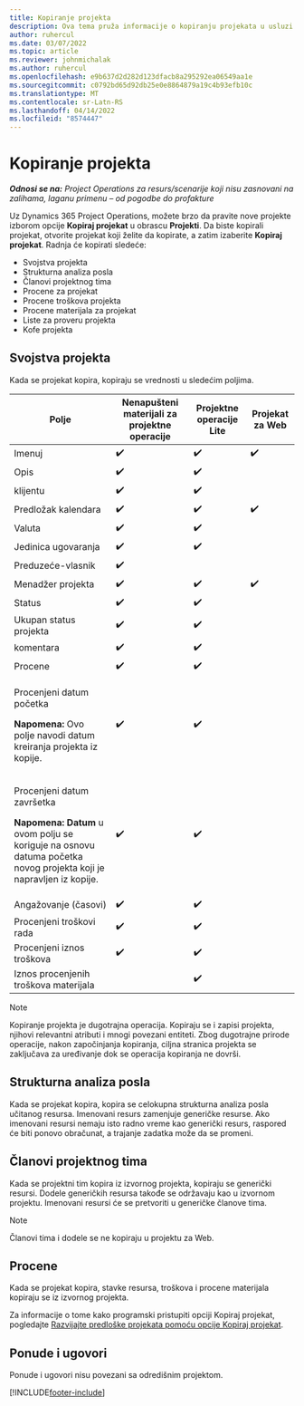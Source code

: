 ```yaml
---
title: Kopiranje projekta
description: Ova tema pruža informacije o kopiranju projekata u usluzi Dynamics 365 Project Operations.
author: ruhercul
ms.date: 03/07/2022
ms.topic: article
ms.reviewer: johnmichalak
ms.author: ruhercul
ms.openlocfilehash: e9b637d2d282d123dfacb8a295292ea06549aa1e
ms.sourcegitcommit: c0792bd65d92db25e0e8864879a19c4b93efb10c
ms.translationtype: MT
ms.contentlocale: sr-Latn-RS
ms.lasthandoff: 04/14/2022
ms.locfileid: "8574447"
---
```

# <a name="copy-a-project"></a>Kopiranje projekta

_**Odnosi se na:** Project Operations za resurs/scenarije koji nisu zasnovani na zalihama, laganu primenu – od pogodbe do profakture_

Uz Dynamics 365 Project Operations, možete brzo da pravite nove projekte izborom opcije **Kopiraj projekat** u obrascu **Projekti**. Da biste kopirali projekat, otvorite projekat koji želite da kopirate, a zatim izaberite **Kopiraj projekat**. Radnja će kopirati sledeće:

- Svojstva projekta 
- Strukturna analiza posla
- Članovi projektnog tima
- Procene za projekat
- Procene troškova projekta
- Procene materijala za projekat
- Liste za proveru projekta
- Kofe projekta

## <a name="project-properties"></a>Svojstva projekta

Kada se projekat kopira, kopiraju se vrednosti u sledećim poljima.

| Polje | Nenapušteni materijali za projektne operacije | Projektne operacije Lite | Projekat za Web |
|-------|------------------------------------------|-------------------------|---------------------|
| Imenuj | :heavy_check_mark: | :heavy_check_mark: | :heavy_check_mark: |
| Opis | :heavy_check_mark: | :heavy_check_mark: | |
| klijentu | :heavy_check_mark: | :heavy_check_mark: | |
| Predložak kalendara | :heavy_check_mark: | :heavy_check_mark: | :heavy_check_mark: |
| Valuta | :heavy_check_mark: | :heavy_check_mark: | |
| Jedinica ugovaranja | :heavy_check_mark: | :heavy_check_mark: | |
| Preduzeće-vlasnik | :heavy_check_mark: | | |
| Menadžer projekta | :heavy_check_mark: | :heavy_check_mark: | :heavy_check_mark: |
| Status | :heavy_check_mark: | :heavy_check_mark: | |
| Ukupan status projekta | :heavy_check_mark: | :heavy_check_mark: | |
| komentara | :heavy_check_mark: | :heavy_check_mark: | |
| Procene | :heavy_check_mark: | :heavy_check_mark: | |
| <p>Procenjeni datum početka</p><p><strong>Napomena:</strong> Ovo polje navodi datum kreiranja projekta iz kopije. | :heavy_check_mark: | :heavy_check_mark: | |
| <p>Procenjeni datum završetka</p><p><strong>Napomena: Datum</strong> u ovom polju se koriguje na osnovu datuma početka novog projekta koji je napravljen iz kopije.</p> | :heavy_check_mark: | :heavy_check_mark: | |
| Angažovanje (časovi) | :heavy_check_mark: | :heavy_check_mark: | |
| Procenjeni troškovi rada | :heavy_check_mark: | :heavy_check_mark: | |
| Procenjeni iznos troškova | :heavy_check_mark: | :heavy_check_mark: | |
| Iznos procenjenih troškova materijala | | :heavy_check_mark: | |

> [!NOTE]
> Kopiranje projekta je dugotrajna operacija. Kopiraju se i zapisi projekta, njihovi relevantni atributi i mnogi povezani entiteti. Zbog dugotrajne prirode operacije, nakon započinjanja kopiranja, ciljna stranica projekta se zaključava za uređivanje dok se operacija kopiranja ne dovrši.

## <a name="work-breakdown-structure"></a>Strukturna analiza posla

Kada se projekat kopira, kopira se celokupna strukturna analiza posla učitanog resursa. Imenovani resurs zamenjuje generičke resurse. Ako imenovani resursi nemaju isto radno vreme kao generički resurs, raspored će biti ponovo obračunat, a trajanje zadatka može da se promeni.

## <a name="project-team-members"></a>Članovi projektnog tima

Kada se projektni tim kopira iz izvornog projekta, kopiraju se generički resursi. Dodele generičkih resursa takođe se održavaju kao u izvornom projektu. Imenovani resursi će se pretvoriti u generičke članove tima.

> [!NOTE]
> Članovi tima i dodele se ne kopiraju u projektu za Web.

## <a name="estimates"></a>Procene

Kada se projekat kopira, stavke resursa, troškova i procene materijala kopiraju se iz izvornog projekta. 

Za informacije o tome kako programski pristupiti opciji Kopiraj projekat, pogledajte [Razvijajte predloške projekata pomoću opcije Kopiraj projekat](dev-copy-project.md).

## <a name="quotes-and-contracts"></a>Ponude i ugovori

Ponude i ugovori nisu povezani sa odredišnim projektom.

[!INCLUDE[footer-include](../includes/footer-banner.md)]
